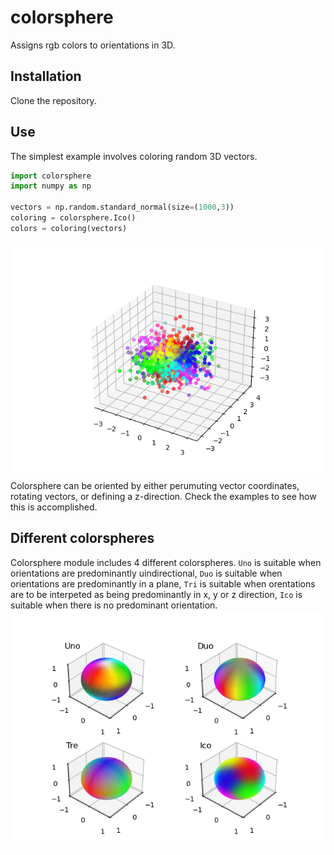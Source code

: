 # colorsphere
Assigns rgb colors to orientations in 3D.

## Installation
Clone the repository.

## Use
The simplest example involves coloring random 3D vectors.
``` python
import colorsphere
import numpy as np

vectors = np.random.standard_normal(size=(1000,3))
coloring = colorsphere.Ico() 
colors = coloring(vectors)
```
![](https://github.com/vedranaa/colorsphere/raw/main/Figure1.png)
Colorsphere can be oriented by either perumuting vector coordinates, rotating vectors, or defining a z-direction. Check the examples to see how this is accomplished. 

## Different colorspheres
Colorsphere module includes 4 different colorspheres. `Uno` is suitable when orientations are predominantly uindirectional, `Duo` is suitable when orientations are predominantly in a plane, `Tri` is suitable when orentations are to be interpeted as being predominantly in x, y or z direction, `Ico` is suitable when there is no predominant orientation.
![](https://github.com/vedranaa/colorsphere/raw/main/Figure2.png)
